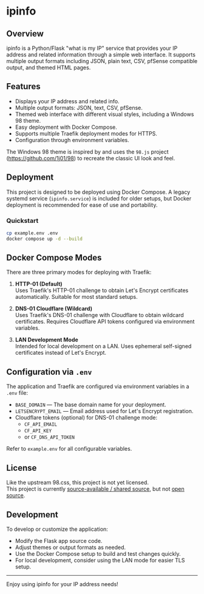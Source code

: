# ipinfo

## Overview

ipinfo is a Python/Flask "what is my IP" service that provides your IP address and related information through a simple web interface. It supports multiple output formats including JSON, plain text, CSV, pfSense compatible output, and themed HTML pages.

## Features

- Displays your IP address and related info.
- Multiple output formats: JSON, text, CSV, pfSense.
- Themed web interface with different visual styles, including a Windows 98 theme.
- Easy deployment with Docker Compose.
- Supports multiple Traefik deployment modes for HTTPS.
- Configuration through environment variables.

The Windows 98 theme is inspired by and uses the `98.js` project (https://github.com/1j01/98) to recreate the classic UI look and feel.

## Deployment

This project is designed to be deployed using Docker Compose. A legacy systemd service (`ipinfo.service`) is included for older setups, but Docker deployment is recommended for ease of use and portability.

### Quickstart

```bash
cp example.env .env
docker compose up -d --build
```

## Docker Compose Modes

There are three primary modes for deploying with Traefik:

1. **HTTP-01 (Default)**  
   Uses Traefik's HTTP-01 challenge to obtain Let's Encrypt certificates automatically. Suitable for most standard setups.

2. **DNS-01 Cloudflare (Wildcard)**  
   Uses Traefik's DNS-01 challenge with Cloudflare to obtain wildcard certificates. Requires Cloudflare API tokens configured via environment variables.

3. **LAN Development Mode**  
   Intended for local development on a LAN. Uses ephemeral self-signed certificates instead of Let's Encrypt.

## Configuration via `.env`

The application and Traefik are configured via environment variables in a `.env` file:

- `BASE_DOMAIN` — The base domain name for your deployment.
- `LETSENCRYPT_EMAIL` — Email address used for Let's Encrypt registration.
- Cloudflare tokens (optional) for DNS-01 challenge mode:
  - `CF_API_EMAIL`
  - `CF_API_KEY`
  - or `CF_DNS_API_TOKEN`

Refer to `example.env` for all configurable variables.

## License

Like the upstream 98.css, this project is not yet licensed.  
This project is currently [source-available / shared source](https://en.wikipedia.org/wiki/Source-available_software), but not [open source](https://en.wikipedia.org/wiki/Open-source_software).

## Development

To develop or customize the application:

- Modify the Flask app source code.
- Adjust themes or output formats as needed.
- Use the Docker Compose setup to build and test changes quickly.
- For local development, consider using the LAN mode for easier TLS setup.

---

Enjoy using ipinfo for your IP address needs!
